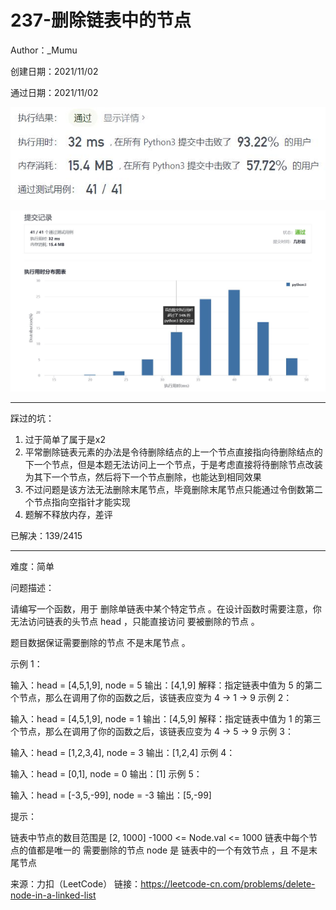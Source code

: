 # 237-删除链表中的节点

Author：_Mumu

创建日期：2021/11/02

通过日期：2021/11/02

![](./通过截图2.jpg)

![](./通过截图1.jpg)

*****

踩过的坑：

1. 过于简单了属于是x2
2. 平常删除链表元素的办法是令待删除结点的上一个节点直接指向待删除结点的下一个节点，但是本题无法访问上一个节点，于是考虑直接将待删除节点改装为其下一个节点，然后将下一个节点删除，也能达到相同效果
3. 不过问题是该方法无法删除末尾节点，毕竟删除末尾节点只能通过令倒数第二个节点指向空指针才能实现
4. 题解不释放内存，差评

已解决：139/2415

*****

难度：简单

问题描述：

请编写一个函数，用于 删除单链表中某个特定节点 。在设计函数时需要注意，你无法访问链表的头节点 head ，只能直接访问 要被删除的节点 。

题目数据保证需要删除的节点 不是末尾节点 。

 

示例 1：


输入：head = [4,5,1,9], node = 5
输出：[4,1,9]
解释：指定链表中值为 5 的第二个节点，那么在调用了你的函数之后，该链表应变为 4 -> 1 -> 9
示例 2：


输入：head = [4,5,1,9], node = 1
输出：[4,5,9]
解释：指定链表中值为 1 的第三个节点，那么在调用了你的函数之后，该链表应变为 4 -> 5 -> 9
示例 3：

输入：head = [1,2,3,4], node = 3
输出：[1,2,4]
示例 4：

输入：head = [0,1], node = 0
输出：[1]
示例 5：

输入：head = [-3,5,-99], node = -3
输出：[5,-99]


提示：

链表中节点的数目范围是 [2, 1000]
-1000 <= Node.val <= 1000
链表中每个节点的值都是唯一的
需要删除的节点 node 是 链表中的一个有效节点 ，且 不是末尾节点

来源：力扣（LeetCode）
链接：https://leetcode-cn.com/problems/delete-node-in-a-linked-list
